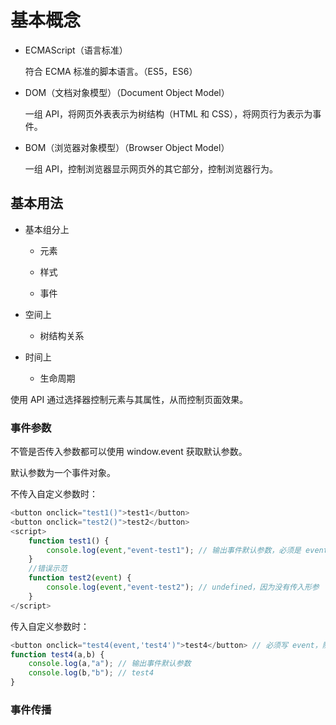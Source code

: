 # 基本概念

- ECMAScript（语言标准）

	符合 ECMA 标准的脚本语言。（ES5，ES6）

- DOM（文档对象模型）（Document Object Model）

	一组 API，将网页外表表示为树结构（HTML 和 CSS），将网页行为表示为事件。

- BOM（浏览器对象模型）（Browser Object Model）

	一组 API，控制浏览器显示网页外的其它部分，控制浏览器行为。

## 基本用法

- 基本组分上

	- 元素

	- 样式
	
	- 事件

- 空间上

	- 树结构关系

- 时间上

	- 生命周期

使用 API 通过选择器控制元素与其属性，从而控制页面效果。

### 事件参数

不管是否传入参数都可以使用 window.event 获取默认参数。

默认参数为一个事件对象。

不传入自定义参数时：

```js
<button onclick="test1()">test1</button>
<button onclick="test2()">test2</button>
<script>
    function test1() {
        console.log(event,"event-test1"); // 输出事件默认参数，必须是 event
    }
    //错误示范
    function test2(event) {
        console.log(event,"event-test2"); // undefined，因为没有传入形参
    }
</script>
```

传入自定义参数时：

```js
<button onclick="test4(event,'test4')">test4</button> // 必须写 event，随便的名字不行
function test4(a,b) {
    console.log(a,"a"); // 输出事件默认参数
    console.log(b,"b"); // test4
}
```

### 事件传播

